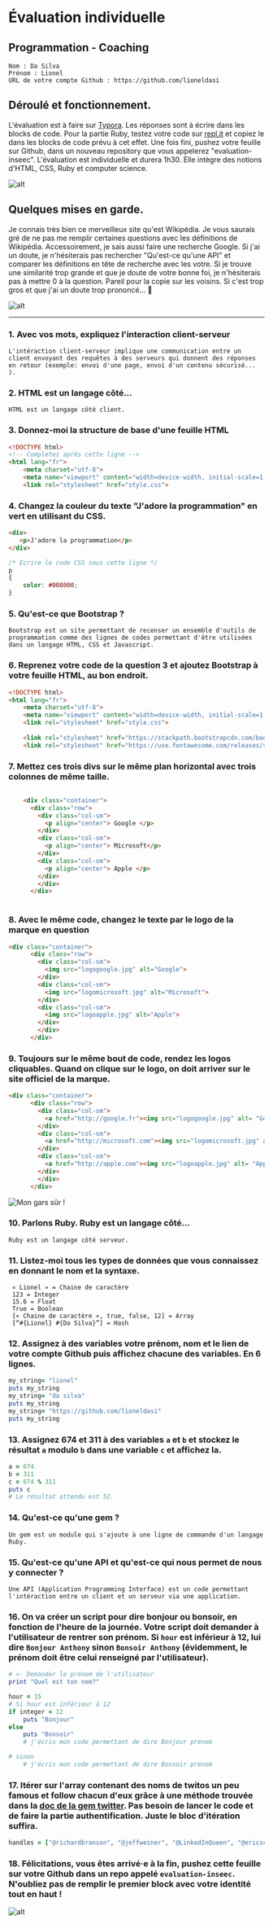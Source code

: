 # Évaluation individuelle

## Programmation - Coaching

```
Nom : Da Silva
Prénom : Lionel
URL de votre compte Github : https://github.com/lioneldasi
```

## Déroulé et fonctionnement. 

L'évaluation est à faire sur [Typora](https://typora.io/). Les réponses sont à écrire dans les blocks de code. 
Pour la partie Ruby, testez votre code sur [repl.it](https://repl.it/) et copiez le dans les blocks de code prévu à cet effet. 
Une fois fini, pushez votre feuille sur Github, dans un nouveau repository que vous appelerez "evaluation-inseec".
L'évaluation est individuelle et durera 1h30. Elle intègre des notions d'HTML, CSS, Ruby et computer science. 

![alt](https://media.giphy.com/media/26xBBfd0ii1khakpy/giphy.gif)

## Quelques mises en garde.

Je connais très bien ce merveilleux site qu'est Wikipédia. Je vous saurais gré de ne pas me remplir certaines questions avec les définitions de Wikipédia. Accessoirement, je sais aussi faire une recherche Google. Si j'ai un doute, je n'hésiterais pas rechercher "Qu'est-ce qu'une API" et comparer les définitions en tête de recherche avec les votre. Si je trouve une similarité trop grande et que je doute de votre bonne foi, je n'hésiterais pas à mettre 0 à la question. 
Pareil pour la copie sur les voisins. Si c'est trop gros et que j'ai un doute trop prononcé... 🔫

![alt](https://media.giphy.com/media/BtedgmzGNCiuk/giphy.gif)



------

### 1. Avec vos mots, expliquez l'interaction client-serveur

```t
L'intéraction client-serveur implique une communication entre un client envoyant des requêtes à des serveurs qui donnent des réponses en retour (exemple: envoi d'une page, envoi d'un contenu sécurisé... ).
```



 ### 2. HTML est un langage côté... 	

```
HTML est un langage côté client.
```



### 3. Donnez-moi la structure de base d'une feuille HTML

```html
<!DOCTYPE html>
<!-- Completez après cette ligne -->
<html lang="fr">
    <meta charset="utf-8">
    <meta name="viewport" content="width=device-width, initial-scale=1, shrink-to-fit=no">
    <link rel="stylesheet" href="style.css">
```



### 4. Changez la couleur du texte "J'adore la programmation" en vert en utilisant du CSS.

```html
<div>
   <p>J'adore la programmation</p>
</div>
```

```css
/* Ecrire le code CSS sous cette ligne */
p
{
    color: #008000;
}
```



### 5. Qu'est-ce que Bootstrap ?

```
Bootstrap est un site permettant de recenser un ensemble d'outils de programmation comme des lignes de codes permettant d'être utilisées dans un langage HTML, CSS et Javascript.
```



### 6. Reprenez votre code de la question 3 et ajoutez Bootstrap à votre feuille HTML, au bon endroit.

```html
<!DOCTYPE html>
<html lang="fr">
    <meta charset="utf-8">
    <meta name="viewport" content="width=device-width, initial-scale=1, shrink-to-fit=no">
    <link rel="stylesheet" href="style.css">
    
   	<link rel="stylesheet" href="https://stackpath.bootstrapcdn.com/bootstrap/4.1.3/css/bootstrap.min.css" integrity="sha384-MCw98/SFnGE8fJT3GXwEOngsV7Zt27NXFoaoApmYm81iuXoPkFOJwJ8ERdknLPMO" crossorigin="anonymous">
    <link rel="stylesheet" href="https://use.fontawesome.com/releases/v5.5.0/css/all.css" integrity="sha384-B4dIYHKNBt8Bc12p+WXckhzcICo0wtJAoU8YZTY5qE0Id1GSseTk6S+L3BlXeVIU" crossorigin="anonymous">
```



### 7. Mettez ces trois divs sur le même plan horizontal avec trois colonnes de même taille.

```html

    <div class="container"> 
      <div class="row">
        <div class="col-sm"> 
          <p align="center"> Google </p>
        </div>
        <div class="col-sm"> 
          <p align="center"> Microsoft</p>
        </div> 
        <div class="col-sm"> 
          <p align="center"> Apple </p>
        </div> 
        </div> 
      </div>
        
```



### 8. Avec le même code, changez le texte par le logo de la marque en question

```html
<div class="container"> 
      <div class="row">
        <div class="col-sm"> 
          <img src="logogoogle.jpg" alt="Google">
        </div>
        <div class="col-sm"> 
          <img src="logomicrosoft.jpg" alt="Microsoft">
        </div> 
        <div class="col-sm"> 
          <img src="logoapple.jpg" alt="Apple">
        </div> 
        </div> 
      </div>
```

 

### 9. Toujours sur le même bout de code, rendez les logos cliquables. Quand on clique sur le logo, on doit arriver sur le site officiel de la marque.

```html
<div class="container"> 
      <div class="row">
        <div class="col-sm"> 
          <a href="http://google.fr"><img src="logogoogle.jpg" alt= "Google"></a>
        </div>
        <div class="col-sm"> 
          <a href="http://microsoft.com"><img src="logomicrosoft.jpg" alt= "Microsoft"></a>
        </div> 
        <div class="col-sm"> 
          <a href="http://apple.com"><img src="logoapple.jpg" alt= "Apple"></a>
        </div> 
        </div> 
      </div>
```

![Mon gars sûr !](https://media.giphy.com/media/l0K4mbH4lKBhAPFU4/giphy.gif)

### 10. Parlons Ruby. Ruby est un langage côté...

```
Ruby est un langage côté serveur.
```



### 11. Listez-moi tous les types de données que vous connaissez en donnant le nom et la syntaxe.

```
 « Lionel » = Chaine de caractère
 123 = Integer 
 15.6 = Float
 True = Boolean
 [« Chaine de caractère », true, false, 12] = Array
 [“#{Lionel} #{Da Silva}”] = Hash

```



### 12. Assignez à des variables votre prénom, nom et le lien de votre compte Github puis affichez chacune des variables. En 6 lignes.

```ruby
my_string= "lionel"
puts my_string
my_string= "da silva"
puts my_string
my_string= "https://github.com/lioneldasi"
puts my_string
```



### 13. Assignez 674 et 311 à des variables `a` et `b` et stockez le résultat `a` modulo `b` dans une variable `c` et affichez la. 

```ruby
a = 674
b = 311
c = 674 % 311
puts c
# Le résultat attendu est 52. 
```



### 14. Qu'est-ce qu'une gem ? 

```texte
Un gem est un module qui s'ajoute à une ligne de commande d'un langage Ruby.
```



### 15. Qu'est-ce qu'une API et qu'est-ce qui nous permet de nous y connecter ?

```
Une API (Application Programming Interface) est un code permettant l'intéraction entre un client et un serveur via une application.
```



### 16. On va créer un script pour dire bonjour ou bonsoir, en fonction de l'heure de la journée. Votre script doit demander à l'utilisateur de rentrer son prénom. Si `hour` est inférieur à 12, lui dire `Bonjour Anthony` sinon `Bonsoir Anthony` (évidemment, le prénom doit être celui renseigné par l'utilisateur).

```Ruby
# <- Demander le prénom de l'utilisateur
print "Quel est ton nom?"

hour = 15
# Si hour est inférieur à 12
if integer < 12
    puts "Bonjour"
else
    puts "Bonsoir"
	# j'écris mon code permettant de dire Bonjour prénom

# sinon
	# j'écris mon code permettant de dire Bonsoir prénom

```



### 17. Itérer sur l'array contenant des noms de twitos un peu famous et follow chacun d'eux grâce à une méthode trouvée dans la [doc de la gem twitter](https://github.com/sferik/twitter). Pas besoin de lancer le code et de faire la partie authentification. Juste le bloc d'itération suffira. 

```ruby
handles = ["@richardbranson", "@jeffweiner", "@LinkedInQueen", "@ericschmidt", "@elonmusk", "@petecashmore", "@SteveForbesCEO", "@mtbarra"]


```



### 18. Félicitations, vous êtes arrivé·e à la fin, pushez cette feuille sur votre Github dans un repo appelé `evaluation-inseec`. N'oubliez pas de remplir le premier block avec votre identité tout en haut ! 

![alt](https://media.giphy.com/media/l0MYJnJQ4EiYLxvQ4/giphy.gif)

